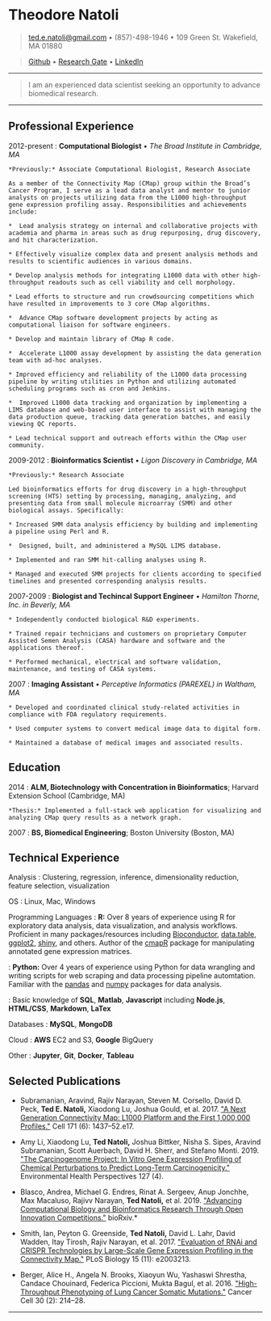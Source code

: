 Theodore Natoli
============

<!-- contact info center justified -->
> [ted.e.natoli@gmail.com](mailto:ted.e.natoli@gmail.com) • (857)-498-1946 • 109 Green St. Wakefield, MA 01880

> [Github](https://github.com/tnat1031) • [Research Gate](https://www.researchgate.net/profile/Ted_Natoli2) • [LinkedIn](https://www.linkedin.com/in/ted-natoli-compbio)


<!-- quote or summary statement set off by horizontal lines -->

----

>  I am an experienced data scientist seeking an opportunity to advance biomedical research.

----


Professional Experience
----------

2012-present
:   **Computational Biologist** • *The Broad Institute in Cambridge, MA*

    *Previously:* Associate Computational Biologist, Research Associate

    As a member of the Connectivity Map (CMap) group within the Broad’s Cancer Program, I serve as a lead data analyst and mentor to junior analysts on projects utilizing data from the L1000 high-throughput gene expression profiling assay. Responsibilities and achievements include:

    *  Lead analysis strategy on internal and collaborative projects with academia and pharma in areas such as drug repurposing, drug discovery, and hit characterization.

    * Effectively visualize complex data and present analysis methods and results to scientific audiences in various domains.

    * Develop analysis methods for integrating L1000 data with other high-throughput readouts such as cell viability and cell morphology.

    * Lead efforts to structure and run crowdsourcing competitions which have resulted in improvements to 3 core CMap algorithms. 

    *  Advance CMap software development projects by acting as computational liaison for software engineers.

    * Develop and maintain library of CMap R code.

    *  Accelerate L1000 assay development by assisting the data generation team with ad-hoc analyses.

    * Improved efficiency and reliability of the L1000 data processing pipeline by writing utilities in Python and utilizing automated scheduling programs such as cron and Jenkins.

    *  Improved L1000 data tracking and organization by implementing a LIMS database and web-based user interface to assist with managing the data production queue, tracking data generation batches, and easily viewing QC reports. 

    * Lead technical support and outreach efforts within the CMap user community.


<!-- split out RA position at Broad? -->

2009-2012
:    **Bioinformatics Scientist** • *Ligon Discovery in Cambridge, MA*

    *Previously:* Research Associate

    Led bioinformatics efforts for drug discovery in a high-throughput screening (HTS) setting by processing, managing, analyzing, and presenting data from small molecule microarray (SMM) and other biological assays. Specifically:

    * Increased SMM data analysis efficiency by building and implementing a pipeline using Perl and R. 
    
    *  Designed, built, and administered a MySQL LIMS database.
    
    * Implemented and ran SMM hit-calling analyses using R.
    
    * Managed and executed SMM projects for clients according to specified timelines and presented corresponding analysis results.



2007-2009
:   **Biologist and Techincal Support Engineer** • *Hamilton Thorne, Inc. in Beverly, MA*

    * Independently conducted biological R&D experiments. 
    
    * Trained repair technicians and customers on proprietary Computer Assisted Semen Analysis (CASA) hardware and software and the applications thereof.
    
    * Performed mechanical, electrical and software validation, maintenance, and testing of CASA systems. 



2007
:   **Imaging Assistant** • *Perceptive Informatics (PAREXEL) in Waltham, MA*

    * Developed and coordinated clinical study-related activities in compliance with FDA regulatory requirements.
    
    * Used computer systems to convert medical image data to digital form.

    * Maintained a database of medical images and associated results.



Education
---------

2014 
:   **ALM, Biotechnology with Concentration in Bioinformatics**; Harvard Extension School (Cambridge, MA)

    *Thesis:* Implemented a full-stack web application for visualizing and analyzing CMap query results as a network graph.

2007
:   **BS, Biomedical Engineering**; Boston University (Boston, MA)



Technical Experience
--------------------

Analysis
:    Clustering, regression, inference, dimensionality reduction, feature selection, visualization

OS
:    Linux, Mac, Windows

Programming Languages
:   **R:** Over 8 years of experience using R for exploratory data analysis, data visualization, and analysis workflows. Proficient in many packages/resources including [Bioconductor](https://www.bioconductor.org/), [data.table](https://cran.r-project.org/web/packages/data.table/vignettes/datatable-intro.html), [ggplot2](https://ggplot2.tidyverse.org/), [shiny](https://shiny.rstudio.com/), and others. Author of the [cmapR](https://github.com/cmap/cmapR) package for manipulating annotated gene expression matrices.

:   **Python:** Over 4 years of experience using Python for data wrangling and writing scripts for web scraping and data processing pipeline automtation. Familiar with the [pandas](https://pandas.pydata.org/) and [numpy](https://www.numpy.org/) packages for data analysis.

:   Basic knowledge of **SQL**, **Matlab**, **Javascript** including **Node.js**, **HTML/CSS**, **Markdown**, **LaTex**

Databases
:    **MySQL**, **MongoDB**


Cloud
:    **AWS** EC2 and S3, **Google** BigQuery

Other
:    **Jupyter**, **Git**, **Docker**, **Tableau**




Selected Publications
----------

* Subramanian, Aravind, Rajiv Narayan, Steven M. Corsello, David D. Peck, **Ted E. Natoli,** Xiaodong Lu, Joshua Gould, et al. 2017. ["A Next Generation Connectivity Map: L1000 Platform and the First 1,000,000 Profiles."](https://www.ncbi.nlm.nih.gov/pubmed/29195078) Cell 171 (6): 1437–52.e17.

* Amy Li, Xiaodong Lu, **Ted Natoli,** Joshua Bittker, Nisha S. Sipes, Aravind Subramanian, Scott Auerbach, David H. Sherr, and Stefano Monti. 2019. ["The Carcinogenome Project: In Vitro Gene Expression Profiling of Chemical Perturbations to Predict Long-Term Carcinogenicity."](https://www.ncbi.nlm.nih.gov/pubmed/30964323) Environmental Health Perspectives 127 (4).

* Blasco, Andrea, Michael G. Endres, Rinat A. Sergeev, Anup Jonchhe, Max Macaluso, Rajivv Narayan, **Ted Natoli,** et al. 2019. ["Advancing Computational Biology and Bioinformatics Research Through Open Innovation Competitions."](https://doi.org/10.1101/565481) bioRxiv.*

* Smith, Ian, Peyton G. Greenside, **Ted Natoli,** David L. Lahr, David Wadden, Itay Tirosh, Rajiv Narayan, et al. 2017. ["Evaluation of RNAi and CRISPR Technologies by Large-Scale Gene Expression Profiling in the Connectivity Map."](https://www.ncbi.nlm.nih.gov/pubmed/29190685) PLoS Biology 15 (11): e2003213.

* Berger, Alice H., Angela N. Brooks, Xiaoyun Wu, Yashaswi Shrestha, Candace Chouinard, Federica Piccioni, Mukta Bagul, et al. 2016. ["High-Throughput Phenotyping of Lung Cancer Somatic Mutations."](https://www.ncbi.nlm.nih.gov/pubmed/27478040) Cancer Cell 30 (2): 214–28.

<!-- to add
dpeak (when in bioRxiv) -->

----


